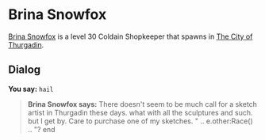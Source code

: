 # Brina Snowfox



[Brina Snowfox](/npc/115171) is a level 30 Coldain Shopkeeper that spawns in [The City of Thurgadin](/zone/115).



## Dialog

**You say:** `hail`



>**Brina Snowfox says:** There doesn't seem to be much call for a sketch artist in Thurgadin these days. what with all the sculptures and such. but I get by. Care to purchase one of my sketches. " .. e.other:Race() .. "?
end

